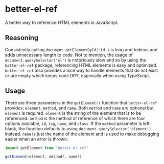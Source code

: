 # better-el-ref

A better way to reference HTML elements in JavaScript.

## Reasoning

Consistently calling `document.getElementById('id')` is long and tedious and adds unnecessary length to code. Not to mention, the usage of `document.querySelector('el')` is notoriously slow and so by using the `better-el-ref` package, referencing HTML elements is easy and optimized. `better-el-ref` also provides a nice way to handle elements that do not exist or are empty which keeps code DRY, especially when using TypeScript.

## Usage

There are three parameters in the `getElement()` function that `better-el-ref` provides; `element`, `method`, and `name`. Both `method` and `name` are optional but `element` is required. `element` is the string of the element that is to be referenced. `method` is the method of reference of which there are four options available, `id`, `tag`, `name`, and `class`. If the `method` parameter is left blank, the function defaults to using `document.querySelector('element')` instead. `name` is just the name of the element and is used to make debugging easier when an error is thrown.

```js
import getElement from 'better-el-ref'

getElement(element, method?, name?)
```
